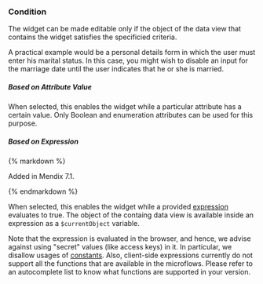 ### Condition

The widget can be made editable only if the object of the data view that contains the widget satisfies the specificied criteria.

A practical example would be a personal details form in which the user must enter his marital status. In this case, you might wish to disable an input for the marriage date until the user indicates that he or she is married.

##### Based on Attribute Value

When selected, this enables the widget while a particular attribute has a certain value. Only Boolean and enumeration attributes can be used for this purpose.

##### Based on Expression

<div class="alert alert-info">{% markdown %}

Added in Mendix 7.1.

{% endmarkdown %}</div>

When selected, this enables the widget while a provided [expression](microflow-expressions) evaluates to true. The object of the containg data view is available inside an expression as a `$currentObject` variable.

Note that the expression is evaluated in the browser, and hence, we advise against using "secret" values (like access keys) in it. In particular, we disallow usages of [constants](constants). Also, client-side expressions currently do not support all the functions that are available in the microflows. Please refer to an autocomplete list to know what functions are supported in your version.
